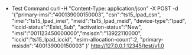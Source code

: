 - Test Command
curl -H "Content-Type: application/json" -X POST -d '{"primary-imsi":"400139000150003", "csn":"ts15_Ipad_csn", "imei":"ts15_Ipad_imei", "meid":"ts15_Ipad_meid", "device-type":"Ipad", "iccid-status":"Exist_Sub", "activation-status":"New", "imsi":"001123450000000","msisdn":"13922110000", "iccid":"ts15_Ipad_iccid", "esim-allocation-count":2, "primary-msisdn":"400139000150003" }' http://127.0.0.1:12345/test/v1.0